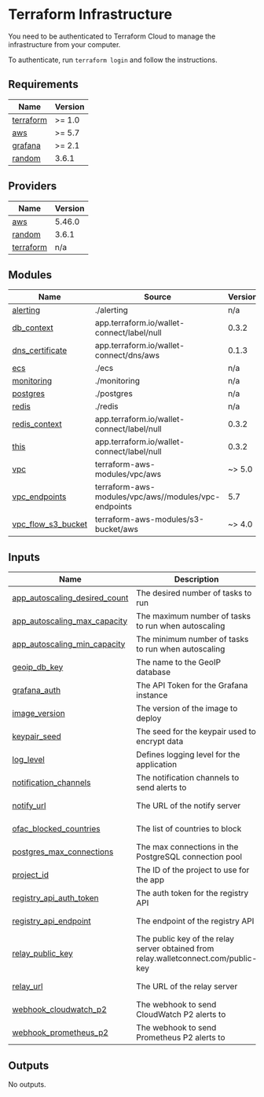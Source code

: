 # Terraform Infrastructure

You need to be authenticated to Terraform Cloud to manage the infrastructure
from your computer.

To authenticate, run `terraform login` and follow the instructions.

<!-- BEGIN_TF_DOCS -->

## Requirements

| Name | Version |
|------|---------|
| <a name="requirement_terraform"></a> [terraform](#requirement\_terraform) | >= 1.0 |
| <a name="requirement_aws"></a> [aws](#requirement\_aws) | >= 5.7 |
| <a name="requirement_grafana"></a> [grafana](#requirement\_grafana) | >= 2.1 |
| <a name="requirement_random"></a> [random](#requirement\_random) | 3.6.1 |
## Providers

| Name | Version |
|------|---------|
| <a name="provider_aws"></a> [aws](#provider\_aws) | 5.46.0 |
| <a name="provider_random"></a> [random](#provider\_random) | 3.6.1 |
| <a name="provider_terraform"></a> [terraform](#provider\_terraform) | n/a |
## Modules

| Name | Source | Version |
|------|--------|---------|
| <a name="module_alerting"></a> [alerting](#module\_alerting) | ./alerting | n/a |
| <a name="module_db_context"></a> [db\_context](#module\_db\_context) | app.terraform.io/wallet-connect/label/null | 0.3.2 |
| <a name="module_dns_certificate"></a> [dns\_certificate](#module\_dns\_certificate) | app.terraform.io/wallet-connect/dns/aws | 0.1.3 |
| <a name="module_ecs"></a> [ecs](#module\_ecs) | ./ecs | n/a |
| <a name="module_monitoring"></a> [monitoring](#module\_monitoring) | ./monitoring | n/a |
| <a name="module_postgres"></a> [postgres](#module\_postgres) | ./postgres | n/a |
| <a name="module_redis"></a> [redis](#module\_redis) | ./redis | n/a |
| <a name="module_redis_context"></a> [redis\_context](#module\_redis\_context) | app.terraform.io/wallet-connect/label/null | 0.3.2 |
| <a name="module_this"></a> [this](#module\_this) | app.terraform.io/wallet-connect/label/null | 0.3.2 |
| <a name="module_vpc"></a> [vpc](#module\_vpc) | terraform-aws-modules/vpc/aws | ~> 5.0 |
| <a name="module_vpc_endpoints"></a> [vpc\_endpoints](#module\_vpc\_endpoints) | terraform-aws-modules/vpc/aws//modules/vpc-endpoints | 5.7 |
| <a name="module_vpc_flow_s3_bucket"></a> [vpc\_flow\_s3\_bucket](#module\_vpc\_flow\_s3\_bucket) | terraform-aws-modules/s3-bucket/aws | ~> 4.0 |

## Inputs
| Name | Description | Type | Default | Required |
|------|-------------|------|---------|:--------:|
| <a name="input_app_autoscaling_desired_count"></a> [app\_autoscaling\_desired\_count](#input\_app\_autoscaling\_desired\_count) | The desired number of tasks to run |  <pre lang="json">number</pre> |  <pre lang="json">2</pre> |  no |
| <a name="input_app_autoscaling_max_capacity"></a> [app\_autoscaling\_max\_capacity](#input\_app\_autoscaling\_max\_capacity) | The maximum number of tasks to run when autoscaling |  <pre lang="json">number</pre> |  <pre lang="json">8</pre> |  no |
| <a name="input_app_autoscaling_min_capacity"></a> [app\_autoscaling\_min\_capacity](#input\_app\_autoscaling\_min\_capacity) | The minimum number of tasks to run when autoscaling |  <pre lang="json">number</pre> |  <pre lang="json">2</pre> |  no |
| <a name="input_geoip_db_key"></a> [geoip\_db\_key](#input\_geoip\_db\_key) | The name to the GeoIP database |  <pre lang="json">string</pre> |  <pre lang="json">n/a</pre> |  yes |
| <a name="input_grafana_auth"></a> [grafana\_auth](#input\_grafana\_auth) | The API Token for the Grafana instance |  <pre lang="json">string</pre> |  <pre lang="json">""</pre> |  no |
| <a name="input_image_version"></a> [image\_version](#input\_image\_version) | The version of the image to deploy |  <pre lang="json">string</pre> |  <pre lang="json">n/a</pre> |  yes |
| <a name="input_keypair_seed"></a> [keypair\_seed](#input\_keypair\_seed) | The seed for the keypair used to encrypt data |  <pre lang="json">string</pre> |  <pre lang="json">n/a</pre> |  yes |
| <a name="input_log_level"></a> [log\_level](#input\_log\_level) | Defines logging level for the application |  <pre lang="json">string</pre> |  <pre lang="json">n/a</pre> |  yes |
| <a name="input_notification_channels"></a> [notification\_channels](#input\_notification\_channels) | The notification channels to send alerts to |  <pre lang="json">list(any)</pre> |  <pre lang="json">[]</pre> |  no |
| <a name="input_notify_url"></a> [notify\_url](#input\_notify\_url) | The URL of the notify server |  <pre lang="json">string</pre> |  <pre lang="json">n/a</pre> |  yes |
| <a name="input_ofac_blocked_countries"></a> [ofac\_blocked\_countries](#input\_ofac\_blocked\_countries) | The list of countries to block |  <pre lang="json">string</pre> |  <pre lang="json">""</pre> |  no |
| <a name="input_postgres_max_connections"></a> [postgres\_max\_connections](#input\_postgres\_max\_connections) | The max connections in the PostgreSQL connection pool |  <pre lang="json">number</pre> |  <pre lang="json">100</pre> |  no |
| <a name="input_project_id"></a> [project\_id](#input\_project\_id) | The ID of the project to use for the app |  <pre lang="json">string</pre> |  <pre lang="json">n/a</pre> |  yes |
| <a name="input_registry_api_auth_token"></a> [registry\_api\_auth\_token](#input\_registry\_api\_auth\_token) | The auth token for the registry API |  <pre lang="json">string</pre> |  <pre lang="json">n/a</pre> |  yes |
| <a name="input_registry_api_endpoint"></a> [registry\_api\_endpoint](#input\_registry\_api\_endpoint) | The endpoint of the registry API |  <pre lang="json">string</pre> |  <pre lang="json">n/a</pre> |  yes |
| <a name="input_relay_public_key"></a> [relay\_public\_key](#input\_relay\_public\_key) | The public key of the relay server obtained from relay.walletconnect.com/public-key |  <pre lang="json">string</pre> |  <pre lang="json">n/a</pre> |  yes |
| <a name="input_relay_url"></a> [relay\_url](#input\_relay\_url) | The URL of the relay server |  <pre lang="json">string</pre> |  <pre lang="json">n/a</pre> |  yes |
| <a name="input_webhook_cloudwatch_p2"></a> [webhook\_cloudwatch\_p2](#input\_webhook\_cloudwatch\_p2) | The webhook to send CloudWatch P2 alerts to |  <pre lang="json">string</pre> |  <pre lang="json">""</pre> |  no |
| <a name="input_webhook_prometheus_p2"></a> [webhook\_prometheus\_p2](#input\_webhook\_prometheus\_p2) | The webhook to send Prometheus P2 alerts to |  <pre lang="json">string</pre> |  <pre lang="json">""</pre> |  no |
## Outputs

No outputs.

<!-- END_TF_DOCS -->
